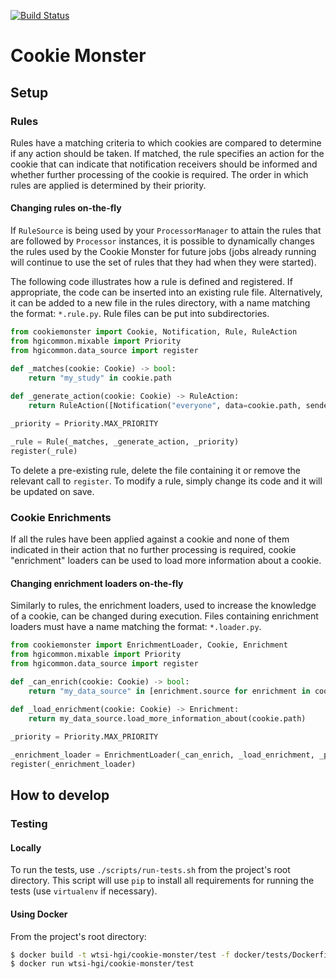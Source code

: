 [![Build Status](https://travis-ci.org/wtsi-hgi/cookie-monster.svg)](https://travis-ci.org/wtsi-hgi/cookie-monster)

# Cookie Monster

## Setup
### Rules
Rules have a matching criteria to which cookies are compared to determine if any action should be taken. If matched, 
the rule specifies an action for the cookie that can indicate that notification receivers should be informed and whether
further processing of the cookie is required. The order in which rules are applied is determined by their priority.

#### Changing rules on-the-fly
If ``RuleSource`` is being used by your ``ProcessorManager`` to attain the rules that are followed by ``Processor``
instances, it is possible to dynamically changes the rules used by the Cookie Monster for future jobs (jobs already 
running will continue to use the set of rules that they had when they were started).

The following code illustrates how a rule is defined and registered. If appropriate, the code can be inserted into an 
existing rule file. Alternatively, it can be added to a new file in the rules directory, with a name matching the
format: ``*.rule.py``. Rule files can be put into subdirectories.
```python
from cookiemonster import Cookie, Notification, Rule, RuleAction
from hgicommon.mixable import Priority
from hgicommon.data_source import register

def _matches(cookie: Cookie) -> bool:
    return "my_study" in cookie.path
        
def _generate_action(cookie: Cookie) -> RuleAction:
    return RuleAction([Notification("everyone", data=cookie.path, sender="this_rule")], True)

_priority = Priority.MAX_PRIORITY

_rule = Rule(_matches, _generate_action, _priority)
register(_rule)
```

To delete a pre-existing rule, delete the file containing it or remove the relevant call to ``register``. To modify a 
rule, simply change its code and it will be updated on save.


### Cookie Enrichments
If all the rules have been applied against a cookie and none of them indicated in their action that no further
processing is required, cookie "enrichment" loaders can be used to load more information about a cookie.

#### Changing enrichment loaders on-the-fly
Similarly to rules, the enrichment loaders, used to increase the knowledge of a cookie, can be changed during execution.
Files containing enrichment loaders must have a name matching the format: ``*.loader.py``.
```python
from cookiemonster import EnrichmentLoader, Cookie, Enrichment
from hgicommon.mixable import Priority
from hgicommon.data_source import register

def _can_enrich(cookie: Cookie) -> bool:
    return "my_data_source" in [enrichment.source for enrichment in cookie.enrichments]
    
def _load_enrichment(cookie: Cookie) -> Enrichment:
    return my_data_source.load_more_information_about(cookie.path)

_priority = Priority.MAX_PRIORITY

_enrichment_loader = EnrichmentLoader(_can_enrich, _load_enrichment, _priority)
register(_enrichment_loader)
```


## How to develop
### Testing
#### Locally
To run the tests, use ``./scripts/run-tests.sh`` from the project's root directory. This script will use ``pip`` to 
install all requirements for running the tests (use `virtualenv` if necessary).

#### Using Docker
From the project's root directory:
```bash
$ docker build -t wtsi-hgi/cookie-monster/test -f docker/tests/Dockerfile .
$ docker run wtsi-hgi/cookie-monster/test
```
